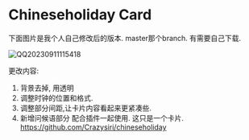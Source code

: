 # Chineseholiday Card
下面图片是我个人自己修改后的版本. master那个branch. 有需要自己下载. 

![QQ20230911115418](https://github.com/WalterDSU/chineseholiday_card/assets/91654066/f672da59-e7ad-4da2-a0b2-962ca0ad8c6a)


更改内容:
1. 背景去掉, 用透明
2. 调整时钟的位置和格式.
3. 调整部分间距,让卡片内容看起来更紧凑些.
4. 新增问候语部分
配合插件一起使用. 这只是一个卡片.
https://github.com/Crazysiri/chineseholiday
